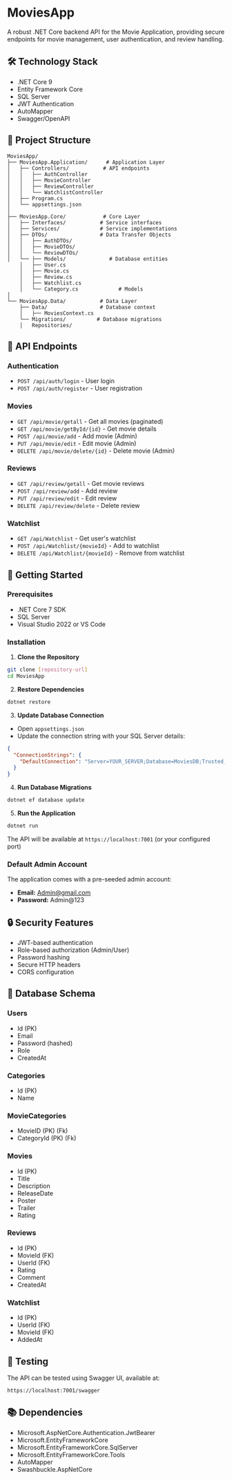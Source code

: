 # MoviesApp 

A robust .NET Core backend API for the Movie Application, providing secure endpoints for movie management, user authentication, and review handling.

## 🛠️ Technology Stack

- .NET Core 9
- Entity Framework Core
- SQL Server
- JWT Authentication
- AutoMapper
- Swagger/OpenAPI

## 📁 Project Structure

```
MoviesApp/
├── MoviesApp.Application/      # Application Layer
│   ├── Controllers/           # API endpoints
│   │   ├── AuthController
│   │   ├── MovieController
│   │   ├── ReviewController
│   │   └── WatchlistController
│   ├── Program.cs
│   └── appsettings.json
│
├── MoviesApp.Core/            # Core Layer
│   ├── Interfaces/           # Service interfaces
│   ├── Services/             # Service implementations
│   ├── DTOs/                 # Data Transfer Objects
│   │   ├── AuthDTOs/
│   │   ├── MovieDTOs/
│   │   └── ReviewDTOs/
│   └── ├── Models/              # Database entities
    │   ├── User.cs
    │   ├── Movie.cs
    │   ├── Review.cs
    │   ├── Watchlist.cs
    │   └── Category.cs             # Models
│
└── MoviesApp.Data/           # Data Layer
    ├── Data/                 # Database context
    │   ├── MoviesContext.cs
    └── Migrations/          # Database migrations
    │   Repositories/         

```

## 🔌 API Endpoints

### Authentication
- `POST /api/auth/login` - User login
- `POST /api/auth/register` - User registration

### Movies
- `GET /api/movie/getall` - Get all movies (paginated)
- `GET /api/movie/getById/{id}` - Get movie details
- `POST /api/movie/add` - Add movie (Admin)
- `PUT /api/movie/edit` - Edit movie (Admin)
- `DELETE /api/movie/delete/{id}` - Delete movie (Admin)

### Reviews
- `GET /api/review/getall` - Get movie reviews
- `POST /api/review/add` - Add review
- `PUT /api/review/edit` - Edit review
- `DELETE /api/review/delete` - Delete review

### Watchlist
- `GET /api/Watchlist` - Get user's watchlist
- `POST /api/Watchlist/{movieId}` - Add to watchlist
- `DELETE /api/Watchlist/{movieId}` - Remove from watchlist

## 🚀 Getting Started

### Prerequisites
- .NET Core 7 SDK
- SQL Server
- Visual Studio 2022 or VS Code

### Installation

1. **Clone the Repository**
```bash
git clone [repository-url]
cd MoviesApp
```

2. **Restore Dependencies**
```bash
dotnet restore
```

3. **Update Database Connection**
- Open `appsettings.json`
- Update the connection string with your SQL Server details:
```json
{
  "ConnectionStrings": {
    "DefaultConnection": "Server=YOUR_SERVER;Database=MoviesDB;Trusted_Connection=True;"
  }
}
```

4. **Run Database Migrations**
```bash
dotnet ef database update
```

5. **Run the Application**
```bash
dotnet run
```

The API will be available at `https://localhost:7001` (or your configured port)

### Default Admin Account
The application comes with a pre-seeded admin account:
- **Email:** Admin@gmail.com
- **Password:** Admin@123

## 🔒 Security Features

- JWT-based authentication
- Role-based authorization (Admin/User)
- Password hashing
- Secure HTTP headers
- CORS configuration

## 📝 Database Schema

### Users
- Id (PK)
- Email
- Password (hashed)
- Role
- CreatedAt

### Categories
- Id (PK)
- Name

### MovieCategories
- MovieID (PK) (Fk)
- CategoryId (PK) (Fk)

### Movies
- Id (PK)
- Title
- Description
- ReleaseDate
- Poster
- Trailer
- Rating

### Reviews
- Id (PK)
- MovieId (FK)
- UserId (FK)
- Rating
- Comment
- CreatedAt

### Watchlist
- Id (PK)
- UserId (FK)
- MovieId (FK)
- AddedAt

## 🧪 Testing

The API can be tested using Swagger UI, available at:
```
https://localhost:7001/swagger
```

## 📚 Dependencies

- Microsoft.AspNetCore.Authentication.JwtBearer
- Microsoft.EntityFrameworkCore
- Microsoft.EntityFrameworkCore.SqlServer
- Microsoft.EntityFrameworkCore.Tools
- AutoMapper
- Swashbuckle.AspNetCore
